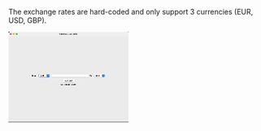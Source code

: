 The exchange rates are hard-coded and only support 3 currencies (EUR, USD, GBP).

![Demo](assets/CurrencyConverterDemo.gif)
